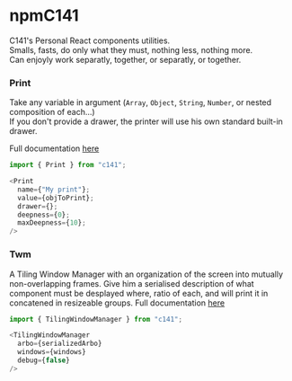 # npmC141
C141's Personal React components utilities.  
Smalls, fasts, do only what they must, nothing less, nothing more.  
Can enjoyly work separatly, together, or separatly, or together.

### Print
Take any variable in argument (`Array`, `Object`, `String`, `Number`, or nested composition of each...)  
If you don't provide a drawer, the printer will use his own standard built-in drawer.  

Full documentation [here](src/Printer/README.md)
```javascript
import { Print } from "c141";

<Print
  name={"My print"};
  value={objToPrint};
  drawer={};
  deepness={0};
  maxDeepness={10};
/>
```


### Twm
A Tiling Window Manager with an organization of the screen into mutually non-overlapping frames.
Give him a serialised description of what component must be desplayed where, ratio of each, and will print it in concatened in resizeable groups.
Full documentation [here](src/Twm/README.md)


```javascript
import { TilingWindowManager } from "c141";

<TilingWindowManager
  arbo={serializedArbo}
  windows={windows}
  debug={false}
/>
```



